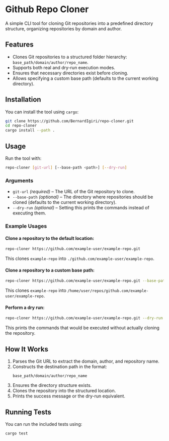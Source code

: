# Github Repo Cloner

A simple CLI tool for cloning Git repositories into a predefined directory structure, organizing repositories by domain and author.

## Features

- Clones Git repositories to a structured folder hierarchy: `base_path/domain/author/repo_name`.
- Supports both real and dry-run execution modes.
- Ensures that necessary directories exist before cloning.
- Allows specifying a custom base path (defaults to the current working directory).

## Installation

You can install the tool using `cargo`:

```bash
git clone https://github.com/BernardIgiri/repo-cloner.git
cd repo-cloner
cargo install --path .
```

## Usage

Run the tool with:

```bash
repo-cloner [git-url] [--base-path <path>] [--dry-run]
```

### Arguments

- `git-url` *(required)* – The URL of the Git repository to clone.
- `--base-path` *(optional)* – The directory where repositories should be cloned (defaults to the current working directory).
- `--dry-run` *(optional)* – Setting this prints the commands instead of executing them.

### Example Usages

#### Clone a repository to the default location:

```bash
repo-cloner https://github.com/example-user/example-repo.git
```

This clones `example-repo` into `./github.com/example-user/example-repo`.

#### Clone a repository to a custom base path:

```bash
repo-cloner https://github.com/example-user/example-repo.git --base-path /home/user/repos
```

This clones `example-repo` into `/home/user/repos/github.com/example-user/example-repo`.

#### Perform a dry run:

```bash
repo-cloner https://github.com/example-user/example-repo.git --dry-run
```

This prints the commands that would be executed without actually cloning the repository.

## How It Works

1. Parses the Git URL to extract the domain, author, and repository name.
2. Constructs the destination path in the format:
   ```
   base_path/domain/author/repo_name
   ```
3. Ensures the directory structure exists.
4. Clones the repository into the structured location.
5. Prints the success message or the dry-run equivalent.

## Running Tests

You can run the included tests using:

```bash
cargo test
```
